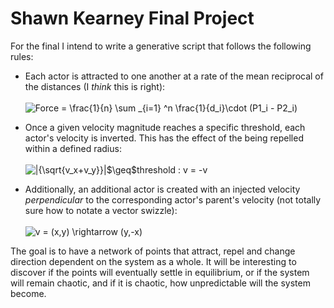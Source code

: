 # Shawn Kearney Final Project

For the final I intend to write a generative script that follows the following rules:

* Each actor is attracted to one another at a rate of the mean reciprocal of the distances (I *think* this is right):<br><br><img src="https://latex.codecogs.com/gif.latex?F&space;=&space;\frac{1}{n}&space;\sum&space;_{i=1}&space;^n&space;\frac{1}{d_i}\cdot&space;(P1_i&space;-&space;P2_i)" title="Force = \frac{1}{n} \sum _{i=1} ^n \frac{1}{d_i}\cdot (P1_i - P2_i)" />

* Once a given velocity magnitude reaches a specific threshold, each actor's velocity is inverted. This has the effect of the being repelled within a defined radius:<br><br><img src="https://latex.codecogs.com/gif.latex?|{\sqrt{v_x&plus;v_y}}|$\geq$threshold&space;:&space;v&space;=&space;-v" title="|{\sqrt{v_x+v_y}}|$\geq$threshold : v = -v" /><br>

* Additionally, an additional actor is created with an injected velocity *perpendicular* to the corresponding actor's parent's velocity (not totally sure how to notate a vector swizzle):<br><br><img src="https://latex.codecogs.com/gif.latex?v&space;=&space;(x,y)&space;\rightarrow&space;(y,-x)" title="v = (x,y) \rightarrow (y,-x)" />

The goal is to have a network of points that attract, repel and change direction dependent on the system as a whole. It will be interesting to discover if the points will eventually settle in equilibrium, or if the system will remain chaotic, and if it is chaotic, how unpredictable will the system become.
